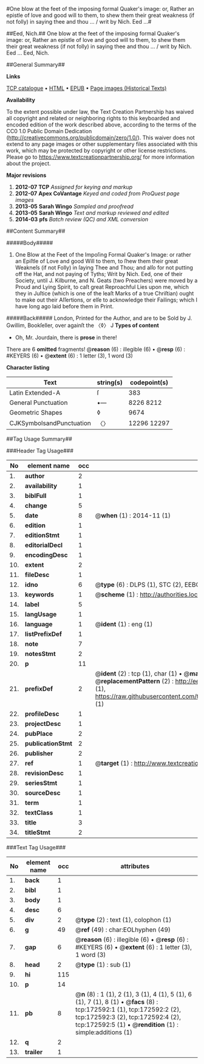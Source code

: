 #One blow at the feet of the imposing formal Quaker's image: or, Rather an epistle of love and good will to them, to shew them their great weakness (if not folly) in saying thee and thou ... / writ by Nich. Eed ...#

##Eed, Nich.##
One blow at the feet of the imposing formal Quaker's image: or, Rather an epistle of love and good will to them, to shew them their great weakness (if not folly) in saying thee and thou ... / writ by Nich. Eed ...
Eed, Nich.

##General Summary##

**Links**

[TCP catalogue](http://www.ota.ox.ac.uk/tcp/)  • 
[HTML](http://tei.it.ox.ac.uk/tcp/Texts-HTML/free/A83/A83563.html)  • 
[EPUB](http://tei.it.ox.ac.uk/tcp/Texts-EPUB/free/A83/A83563.epub) • 
[Page images (Historical Texts)](https://historicaltexts.jisc.ac.uk/eebo-45789279e)

**Availability**

To the extent possible under law, the Text Creation Partnership has waived all copyright and related or neighboring rights to this keyboarded and encoded edition of the work described above, according to the terms of the CC0 1.0 Public Domain Dedication (http://creativecommons.org/publicdomain/zero/1.0/). This waiver does not extend to any page images or other supplementary files associated with this work, which may be protected by copyright or other license restrictions. Please go to https://www.textcreationpartnership.org/ for more information about the project.

**Major revisions**

1. __2012-07__ __TCP__ *Assigned for keying and markup*
1. __2012-07__ __Apex CoVantage__ *Keyed and coded from ProQuest page images*
1. __2013-05__ __Sarah Wingo__ *Sampled and proofread*
1. __2013-05__ __Sarah Wingo__ *Text and markup reviewed and edited*
1. __2014-03__ __pfs__ *Batch review (QC) and XML conversion*

##Content Summary##

#####Body#####

1. One Blow at the Feet of the Impoſing Formal Quaker's Image: or rather an Epiſtle of Love and good Will to them, to ſhew them their great Weakneſs (if not Folly) in ſaying Thee and Thou; and alſo for not putting off the Hat, and not paying of Tyths; Writ by Nich. Eed, one of their Society, until J. Kilburne, and N. Geats (two Preachers) were moved by a Proud and Lying Spirit, to caſt great Reproachful Lies upon me, which they in Juſtice (which is one of the leaſt Marks of a true Chriſtian) ought to make out their Aſſertions, or elſe to acknowledge their Failings; which I have long ago laid before them in Print.

#####Back#####
London, Printed for the Author, and are to be Sold by J. Gwillim, Bookſeller, over againſt the 〈◊〉 J
**Types of content**

  * Oh, Mr. Jourdain, there is **prose** in there!

There are 6 **omitted** fragments! 
 @__reason__ (6) : illegible (6)  •  @__resp__ (6) : #KEYERS (6)  •  @__extent__ (6) : 1 letter (3), 1 word (3)

**Character listing**


|Text|string(s)|codepoint(s)|
|---|---|---|
|Latin Extended-A|ſ|383|
|General Punctuation|•—|8226 8212|
|Geometric Shapes|◊|9674|
|CJKSymbolsandPunctuation|〈〉|12296 12297|

##Tag Usage Summary##

###Header Tag Usage###

|No|element name|occ|attributes|
|---|---|---|---|
|1.|__author__|2||
|2.|__availability__|1||
|3.|__biblFull__|1||
|4.|__change__|5||
|5.|__date__|8| @__when__ (1) : 2014-11 (1)|
|6.|__edition__|1||
|7.|__editionStmt__|1||
|8.|__editorialDecl__|1||
|9.|__encodingDesc__|1||
|10.|__extent__|2||
|11.|__fileDesc__|1||
|12.|__idno__|6| @__type__ (6) : DLPS (1), STC (2), EEBO-CITATION (1), OCLC (1), VID (1)|
|13.|__keywords__|1| @__scheme__ (1) : http://authorities.loc.gov/ (1)|
|14.|__label__|5||
|15.|__langUsage__|1||
|16.|__language__|1| @__ident__ (1) : eng (1)|
|17.|__listPrefixDef__|1||
|18.|__note__|7||
|19.|__notesStmt__|2||
|20.|__p__|11||
|21.|__prefixDef__|2| @__ident__ (2) : tcp (1), char (1)  •  @__matchPattern__ (2) : ([0-9\-]+):([0-9IVX]+) (1), (.+) (1)  •  @__replacementPattern__ (2) : http://eebo.chadwyck.com/downloadtiff?vid=$1&page=$2 (1), https://raw.githubusercontent.com/textcreationpartnership/Texts/master/tcpchars.xml#$1 (1)|
|22.|__profileDesc__|1||
|23.|__projectDesc__|1||
|24.|__pubPlace__|2||
|25.|__publicationStmt__|2||
|26.|__publisher__|2||
|27.|__ref__|1| @__target__ (1) : http://www.textcreationpartnership.org/docs/. (1)|
|28.|__revisionDesc__|1||
|29.|__seriesStmt__|1||
|30.|__sourceDesc__|1||
|31.|__term__|1||
|32.|__textClass__|1||
|33.|__title__|3||
|34.|__titleStmt__|2||


###Text Tag Usage###

|No|element name|occ|attributes|
|---|---|---|---|
|1.|__back__|1||
|2.|__bibl__|1||
|3.|__body__|1||
|4.|__desc__|6||
|5.|__div__|2| @__type__ (2) : text (1), colophon (1)|
|6.|__g__|49| @__ref__ (49) : char:EOLhyphen (49)|
|7.|__gap__|6| @__reason__ (6) : illegible (6)  •  @__resp__ (6) : #KEYERS (6)  •  @__extent__ (6) : 1 letter (3), 1 word (3)|
|8.|__head__|2| @__type__ (1) : sub (1)|
|9.|__hi__|115||
|10.|__p__|14||
|11.|__pb__|8| @__n__ (8) : 1 (1), 2 (1), 3 (1), 4 (1), 5 (1), 6 (1), 7 (1), 8 (1)  •  @__facs__ (8) : tcp:172592:1 (1), tcp:172592:2 (2), tcp:172592:3 (2), tcp:172592:4 (2), tcp:172592:5 (1)  •  @__rendition__ (1) : simple:additions (1)|
|12.|__q__|2||
|13.|__trailer__|1||
